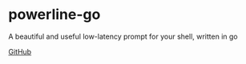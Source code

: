 # powerline-go

A beautiful and useful low-latency prompt for your shell, written in go

[GitHub](https://github.com/justjanne/powerline-go)
